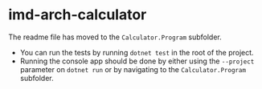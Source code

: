 # imd-arch-calculator

The readme file has moved to the `Calculator.Program` subfolder.

* You can run the tests by running `dotnet test` in the root of the project.
* Running the console app should be done by either using the `--project` parameter on `dotnet run` or by navigating to the `Calculator.Program` subfolder.

